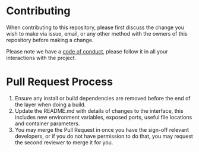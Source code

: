 # Contributing
When contributing to this repository, please first discuss the change you wish to make via issue, email, or any other method with the owners of this repository before making a change.

Please note we have a [code of conduct](https://github.com/99xt/steroidsruntime/blob/master/CODE_OF_CONDUCT.md), please follow it in all your interactions with the project.

# Pull Request Process
1. Ensure any install or build dependencies are removed before the end of the layer when doing a build.
2. Update the README.md with details of changes to the interface, this includes new environment variables, exposed ports, useful file locations and container parameters.
3. You may merge the Pull Request in once you have the sign-off relevant developers, or if you do not have permission to do that, you may request the second reviewer to merge it for you.
